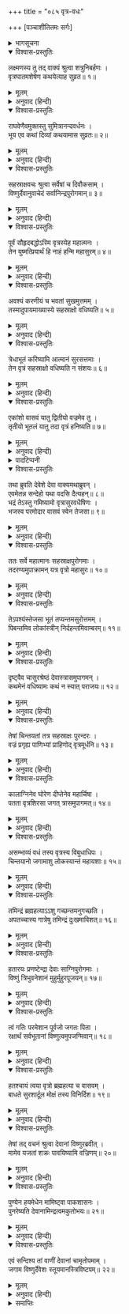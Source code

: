 +++
title = "०८५ वृत्र-वधः"

+++
[पञ्चाशीतितमः सर्गः]



<details><summary>भागसूचना</summary>

85. भगवान् विष्णुके तेजका इन्द्र और वज्र आदिमें प्रवेश, इन्द्रके वज्रसे वृत्रासुरका वध तथा ब्रह्महत्याग्रस्त इन्द्रका अन्धकारमय प्रदेशमें जाना
</details>

<details open><summary>विश्वास-प्रस्तुतिः</summary>

लक्ष्मणस्य तु तद् वाक्यं श्रुत्वा शत्रुनिबर्हणः ।  
वृत्रघातमशेषेण कथयेत्याह सुव्रत॥ १॥
</details>

<details><summary>मूलम्</summary>

लक्ष्मणस्य तु तद् वाक्यं श्रुत्वा शत्रुनिबर्हणः ।  
वृत्रघातमशेषेण कथयेत्याह सुव्रत॥ १॥
</details>

<details><summary>अनुवाद (हिन्दी)</summary>

लक्ष्मणका यह कथन सुनकर शत्रुओंका संहार करनेवाले श्रीरामचन्द्रजीने कहा—‘उत्तम व्रतका पालन करनेवाले सुमित्राकुमार! वृत्रासुरके वधकी पूरी कथा कह सुनाओ’॥ १॥
</details>

<details open><summary>विश्वास-प्रस्तुतिः</summary>

राघवेणैवमुक्तस्तु सुमित्रानन्दवर्धनः ।  
भूय एव कथां दिव्यां कथयामास सुव्रतः॥ २॥
</details>

<details><summary>मूलम्</summary>

राघवेणैवमुक्तस्तु सुमित्रानन्दवर्धनः ।  
भूय एव कथां दिव्यां कथयामास सुव्रतः॥ २॥
</details>

<details><summary>अनुवाद (हिन्दी)</summary>

श्रीरामचन्द्रजीके इस प्रकार आदेश देनेपर उत्तम व्रतके पालक सुमित्रानन्दन लक्ष्मणने पुनः उस दिव्य कथाको सुनाना आरम्भ किया—॥ २॥
</details>

<details open><summary>विश्वास-प्रस्तुतिः</summary>

सहस्राक्षवचः श्रुत्वा सर्वेषां च दिवौकसाम् ।  
विष्णुर्देवानुवाचेदं सर्वानिन्द्रपुरोगमान्॥ ३॥
</details>

<details><summary>मूलम्</summary>

सहस्राक्षवचः श्रुत्वा सर्वेषां च दिवौकसाम् ।  
विष्णुर्देवानुवाचेदं सर्वानिन्द्रपुरोगमान्॥ ३॥
</details>

<details><summary>अनुवाद (हिन्दी)</summary>

‘‘प्रभो! सहस्रनेत्रधारी इन्द्र तथा सम्पूर्ण देवताओंकी वह प्रार्थना सुनकर भगवान् विष्णुने इन्द्र आदि सब देवताओंसे इस प्रकार कहा—॥ ३॥
</details>

<details open><summary>विश्वास-प्रस्तुतिः</summary>

पूर्वं सौहृदबद्धोऽस्मि वृत्रस्येह महात्मनः ।  
तेन युष्मत्प्रियार्थं हि नाहं हन्मि महासुरम्॥ ४॥
</details>

<details><summary>मूलम्</summary>

पूर्वं सौहृदबद्धोऽस्मि वृत्रस्येह महात्मनः ।  
तेन युष्मत्प्रियार्थं हि नाहं हन्मि महासुरम्॥ ४॥
</details>

<details><summary>अनुवाद (हिन्दी)</summary>

‘‘देवताओ! तुम्हारी इस प्रार्थनाके पहलेसे ही मैं महामना वृत्रासुरके स्नेह-बन्धनमें बँधा हुआ हूँ । इसलिये तुम्हारा प्रिय करनेके उद्देश्यसे मैं उस महान् असुरका वध नहीं करूँगा॥ ४॥
</details>

<details open><summary>विश्वास-प्रस्तुतिः</summary>

अवश्यं करणीयं च भवतां सुखमुत्तमम् ।  
तस्मादुपायमाख्यास्ये सहस्राक्षो वधिष्यति॥ ५॥
</details>

<details><summary>मूलम्</summary>

अवश्यं करणीयं च भवतां सुखमुत्तमम् ।  
तस्मादुपायमाख्यास्ये सहस्राक्षो वधिष्यति॥ ५॥
</details>

<details><summary>अनुवाद (हिन्दी)</summary>

‘‘परंतु तुम सबके उत्तम सुखकी व्यवस्था करना मेरा आवश्यक कर्तव्य है; इसलिये मैं ऐसा उपाय बताऊँगा, जिससे देवराज इन्द्र उसका वध कर सकेंगे॥ ५॥
</details>

<details open><summary>विश्वास-प्रस्तुतिः</summary>

त्रेधाभूतं करिष्यामि आत्मानं सुरसत्तमाः ।  
तेन वृत्रं सहस्राक्षो वधिष्यति न संशयः॥ ६॥
</details>

<details><summary>मूलम्</summary>

त्रेधाभूतं करिष्यामि आत्मानं सुरसत्तमाः ।  
तेन वृत्रं सहस्राक्षो वधिष्यति न संशयः॥ ६॥
</details>

<details><summary>अनुवाद (हिन्दी)</summary>

‘‘सुरश्रेष्ठगण! मैं अपने स्वरूपभूत तेजको तीन भागोंमें विभक्त करूँगा, जिससे इन्द्र निस्संदेह वृत्रासुरका वध कर डालेंगे॥ ६॥
</details>

<details open><summary>विश्वास-प्रस्तुतिः</summary>

एकांशो वासवं यातु द्वितीयो वज्रमेव तु ।  
तृतीयो भूतलं यातु तदा वृत्रं हनिष्यति॥ ७॥
</details>

<details><summary>मूलम्</summary>

एकांशो वासवं यातु द्वितीयो वज्रमेव तु ।  
तृतीयो भूतलं यातु तदा वृत्रं हनिष्यति॥ ७॥
</details>

<details><summary>अनुवाद (हिन्दी)</summary>

‘‘मेरे तेजका एक अंश इन्द्रमें प्रवेश करे, दूसरा वज्रमें व्याप्त हो जाय और तीसरा भूतलको चला जाय’* तब इन्द्र वृत्रासुरका वध कर सकेंगे’॥ ७॥
</details>

<details><summary>पादटिप्पनी</summary>

* वृत्र-वधके पश्चात् इन्द्रको लगी हुई ब्रह्महत्याकी निवृत्तिके समयतक इस भूतलकी रक्षा करनेके लिये तथा वृत्रके धराशायी होनेपर उसके भारी शरीरको धारण करनेकी शक्ति देनेके लिये भगवान् के तेजके तीसरे अंशका भूतलपर आना आवश्यक था; इसलिये ऐसा हुआ ।
</details>

<details open><summary>विश्वास-प्रस्तुतिः</summary>

तथा ब्रुवति देवेशे देवा वाक्यमथाब्रुवन् ।  
एवमेतन्न सन्देहो यथा वदसि दैत्यहन्॥ ८॥  
भद्रं तेऽस्तु गमिष्यामो वृत्रासुरवधैषिणः ।  
भजस्व परमोदार वासवं स्वेन तेजसा॥ ९॥
</details>

<details><summary>मूलम्</summary>

तथा ब्रुवति देवेशे देवा वाक्यमथाब्रुवन् ।  
एवमेतन्न सन्देहो यथा वदसि दैत्यहन्॥ ८॥  
भद्रं तेऽस्तु गमिष्यामो वृत्रासुरवधैषिणः ।  
भजस्व परमोदार वासवं स्वेन तेजसा॥ ९॥
</details>

<details><summary>अनुवाद (हिन्दी)</summary>

‘देवेश्वर भगवान् विष्णुके ऐसा कहनेपर देवता बोले—‘दैत्यविनाशन! आप जो कहते हैं, ठीक ऐसी ही बात है, इसमें संदेह नहीं । आपका कल्याण हो । हमलोग वृत्रासुरके वधकी इच्छा मनमें लिये यहाँसे लौट जायँगे । परम उदार प्रभो! आप अपने तेजके द्वारा देवराज इन्द्रको अनुगृहीत करें’॥ ८-९॥
</details>

<details open><summary>विश्वास-प्रस्तुतिः</summary>

ततः सर्वे महात्मानः सहस्राक्षपुरोगमाः ।  
तदरण्यमुपाक्रामन् यत्र वृत्रो महासुरः॥ १०॥
</details>

<details><summary>मूलम्</summary>

ततः सर्वे महात्मानः सहस्राक्षपुरोगमाः ।  
तदरण्यमुपाक्रामन् यत्र वृत्रो महासुरः॥ १०॥
</details>

<details><summary>अनुवाद (हिन्दी)</summary>

‘तत्पश्चात् इन्द्र आदि सभी महामनस्वी देवता उस वनमें गये, जहाँ महान् असुर वृत्र तपस्या करता था॥
</details>

<details open><summary>विश्वास-प्रस्तुतिः</summary>

तेऽपश्यंस्तेजसा भूतं तप्यन्तमसुरोत्तमम् ।  
पिबन्तमिव लोकांस्त्रीन् निर्दहन्तमिवाम्बरम्॥ ११॥
</details>

<details><summary>मूलम्</summary>

तेऽपश्यंस्तेजसा भूतं तप्यन्तमसुरोत्तमम् ।  
पिबन्तमिव लोकांस्त्रीन् निर्दहन्तमिवाम्बरम्॥ ११॥
</details>

<details><summary>अनुवाद (हिन्दी)</summary>

‘उन्होंने देखा, असुरश्रेष्ठ वृत्रासुर अपने तेजसे सब ओर व्याप्त हो रहा है और ऐसी तपस्या कर रहा है, मानो उसके द्वारा तीनों लोकोंको पी जायगा और आकाशको भी दग्ध कर डालेगा॥ ११॥
</details>

<details open><summary>विश्वास-प्रस्तुतिः</summary>

दृष्ट्वैव चासुरश्रेष्ठं देवास्त्रासमुपागमन् ।  
कथमेनं वधिष्यामः कथं न स्यात् पराजयः॥ १२॥
</details>

<details><summary>मूलम्</summary>

दृष्ट्वैव चासुरश्रेष्ठं देवास्त्रासमुपागमन् ।  
कथमेनं वधिष्यामः कथं न स्यात् पराजयः॥ १२॥
</details>

<details><summary>अनुवाद (हिन्दी)</summary>

‘उस असुरश्रेष्ठ वृत्रको देखते ही देवतालोग घबरा गये और सोचने लगे—‘हम कैसे इसका वध करेंगे? और किस उपायसे हमारी पराजय नहीं होने पायेगी?’॥
</details>

<details open><summary>विश्वास-प्रस्तुतिः</summary>

तेषां चिन्तयतां तत्र सहस्राक्षः पुरन्दरः ।  
वज्रं प्रगृह्य पाणिभ्यां प्राहिणोद् वृत्रमूर्धनि॥ १३॥
</details>

<details><summary>मूलम्</summary>

तेषां चिन्तयतां तत्र सहस्राक्षः पुरन्दरः ।  
वज्रं प्रगृह्य पाणिभ्यां प्राहिणोद् वृत्रमूर्धनि॥ १३॥
</details>

<details><summary>अनुवाद (हिन्दी)</summary>

‘वे लोग वहाँ इस प्रकार सोच ही रहे थे कि सहस्रनेत्रधारी इन्द्रने दोनों हाथोंसे वज्र उठाकर उसे वृत्रासुरके मस्तकपर दे मारा॥ १३॥
</details>

<details open><summary>विश्वास-प्रस्तुतिः</summary>

कालाग्निनेव घोरेण दीप्तेनेव महार्चिषा ।  
पतता वृत्रशिरसा जगत् त्रासमुपागमत्॥ १४॥
</details>

<details><summary>मूलम्</summary>

कालाग्निनेव घोरेण दीप्तेनेव महार्चिषा ।  
पतता वृत्रशिरसा जगत् त्रासमुपागमत्॥ १४॥
</details>

<details><summary>अनुवाद (हिन्दी)</summary>

‘इन्द्रका वह वज्र प्रलयकालकी अग्निके समान भयंकर और दीप्तिमान् था । उससे बड़ी भारी लपटें उठ रही थीं । उसकी चोटसे कटकर जब वृत्रासुरका मस्तक गिरा, तब सारा संसार भयभीत हो उठा॥ १४॥
</details>

<details open><summary>विश्वास-प्रस्तुतिः</summary>

असम्भाव्यं वधं तस्य वृत्रस्य विबुधाधिपः ।  
चिन्तयानो जगामाशु लोकस्यान्तं महायशाः॥ १५॥
</details>

<details><summary>मूलम्</summary>

असम्भाव्यं वधं तस्य वृत्रस्य विबुधाधिपः ।  
चिन्तयानो जगामाशु लोकस्यान्तं महायशाः॥ १५॥
</details>

<details><summary>अनुवाद (हिन्दी)</summary>

‘निरपराध वृत्रासुरका वध करना उचित नहीं था, अतः उसके कारण महायशस्वी देवराज इन्द्र बहुत चिन्तित हुए और तुरंत ही सब लोकोंके अन्तमें लोकालोक पर्वतसे परवर्ती अन्धकारमय प्रदेशमें चले गये॥ १५॥
</details>

<details open><summary>विश्वास-प्रस्तुतिः</summary>

तमिन्द्रं ब्रह्महत्याऽऽशु गच्छन्तमनुगच्छति ।  
अपतच्चास्य गात्रेषु तमिन्द्रं दुःखमाविशत्॥ १६॥
</details>

<details><summary>मूलम्</summary>

तमिन्द्रं ब्रह्महत्याऽऽशु गच्छन्तमनुगच्छति ।  
अपतच्चास्य गात्रेषु तमिन्द्रं दुःखमाविशत्॥ १६॥
</details>

<details><summary>अनुवाद (हिन्दी)</summary>

‘जानेके समय ब्रह्महत्या तत्काल उनके पीछे लग गयी और उनके अङ्गोंपर टूट पड़ी । इससे इन्द्रके मनमें बड़ा दुःख हुआ॥ १६॥
</details>

<details open><summary>विश्वास-प्रस्तुतिः</summary>

हतारयः प्रणष्टेन्द्रा देवाः साग्निपुरोगमाः ।  
विष्णुं त्रिभुवनेशानं मुहुर्मुहुरपूजयन्॥ १७॥
</details>

<details><summary>मूलम्</summary>

हतारयः प्रणष्टेन्द्रा देवाः साग्निपुरोगमाः ।  
विष्णुं त्रिभुवनेशानं मुहुर्मुहुरपूजयन्॥ १७॥
</details>

<details><summary>अनुवाद (हिन्दी)</summary>

‘देवताओंका शत्रु मारा गया । इसलिये अग्नि आदि सब देवता त्रिभुवनके स्वामी भगवान् विष्णुकी बार-बार स्तुति-पूजा करने लगे । परंतु उनके इन्द्र अदृश्य हो गये थे (इसके कारण उन्हें बड़ा दुःख हो रहा था)॥ १७॥
</details>

<details open><summary>विश्वास-प्रस्तुतिः</summary>

त्वं गतिः परमेशान पूर्वजो जगतः पिता ।  
रक्षार्थं सर्वभूतानां विष्णुत्वमुपजग्मिवान्॥ १८॥
</details>

<details><summary>मूलम्</summary>

त्वं गतिः परमेशान पूर्वजो जगतः पिता ।  
रक्षार्थं सर्वभूतानां विष्णुत्वमुपजग्मिवान्॥ १८॥
</details>

<details><summary>अनुवाद (हिन्दी)</summary>

(देवता बोले—) ‘परमेश्वर! आप ही जगत् के आश्रय और आदि पिता हैं । आपने सम्पूर्ण प्राणियोंकी रक्षाके लिये विष्णुरूप धारण किया है॥ १८॥
</details>

<details open><summary>विश्वास-प्रस्तुतिः</summary>

हतश्चायं त्वया वृत्रो ब्रह्महत्या च वासवम् ।  
बाधते सुरशार्दूल मोक्षं तस्य विनिर्दिश॥ १९॥
</details>

<details><summary>मूलम्</summary>

हतश्चायं त्वया वृत्रो ब्रह्महत्या च वासवम् ।  
बाधते सुरशार्दूल मोक्षं तस्य विनिर्दिश॥ १९॥
</details>

<details><summary>अनुवाद (हिन्दी)</summary>

‘आपने ही इस वृत्रासुरका वध किया है । परंतु ब्रह्महत्या इन्द्रको कष्ट दे रही है; अतः सुरश्रेष्ठ! आप उनके उद्धारका कोई उपाय बताइये’॥ १९॥
</details>

<details open><summary>विश्वास-प्रस्तुतिः</summary>

तेषां तद् वचनं श्रुत्वा देवानां विष्णुरब्रवीत् ।  
मामेव यजतां शक्रः पावयिष्यामि वज्रिणम्॥ २०॥
</details>

<details><summary>मूलम्</summary>

तेषां तद् वचनं श्रुत्वा देवानां विष्णुरब्रवीत् ।  
मामेव यजतां शक्रः पावयिष्यामि वज्रिणम्॥ २०॥
</details>

<details><summary>अनुवाद (हिन्दी)</summary>

‘देवताओंकी यह बात सुनकर भगवान् विष्णु बोले—‘इन्द्र मेरा ही यजन करें । मैं उन वज्रधारी देवराज इन्द्रको पवित्र कर दूँगा॥ २०॥
</details>

<details open><summary>विश्वास-प्रस्तुतिः</summary>

पुण्येन हयमेधेन मामिष्ट्वा पाकशासनः ।  
पुनरेष्यति देवानामिन्द्रत्वमकुतोभयः॥ २१॥
</details>

<details><summary>मूलम्</summary>

पुण्येन हयमेधेन मामिष्ट्वा पाकशासनः ।  
पुनरेष्यति देवानामिन्द्रत्वमकुतोभयः॥ २१॥
</details>

<details><summary>अनुवाद (हिन्दी)</summary>

‘‘पवित्र अश्वमेध-यज्ञके द्वारा मुझ यज्ञपुरुषकी आराधना करके पाकशासन इन्द्र पुनः देवेन्द्रपदको प्राप्त कर लेंगे और फिर उन्हें किसीसे भय नहीं रहेगा’॥ २१॥
</details>

<details open><summary>विश्वास-प्रस्तुतिः</summary>

एवं सन्दिश्य तां वाणीं देवानां चामृतोपमाम् ।  
जगाम विष्णुर्देवेशः स्तूयमानस्त्रिविष्टपम्॥ २२॥
</details>

<details><summary>मूलम्</summary>

एवं सन्दिश्य तां वाणीं देवानां चामृतोपमाम् ।  
जगाम विष्णुर्देवेशः स्तूयमानस्त्रिविष्टपम्॥ २२॥
</details>

<details><summary>अनुवाद (हिन्दी)</summary>

‘देवताओंके समक्ष अमृतमयी वाणीद्वारा उक्त संदेश देकर देवेश्वर भगवान् विष्णु अपनी स्तुति सुनते हुए परम धामको चले गये॥ २२॥
</details>

<details><summary>समाप्तिः</summary>

इत्यार्षे श्रीमद्रामायणे वाल्मीकीये आदिकाव्ये उत्तरकाण्डे पञ्चाशीतितमः सर्गः॥ ८५॥  
इस प्रकार श्रीवाल्मीकिनिर्मित आर्षरामायण आदिकाव्यके उत्तरकाण्डमें पचासीवाँ सर्ग पूरा हुआ॥ ८५॥
</details>

